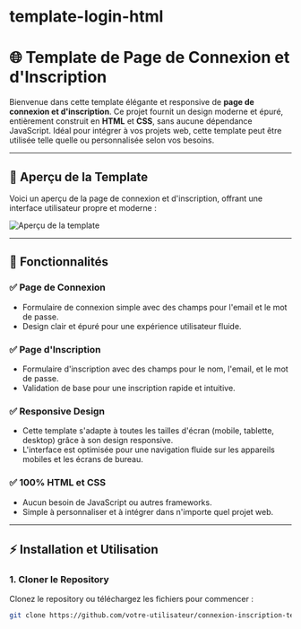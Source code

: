 # template-login-html
# 🌐 Template de Page de Connexion et d'Inscription

Bienvenue dans cette template élégante et responsive de **page de connexion et d'inscription**. Ce projet fournit un design moderne et épuré, entièrement construit en **HTML** et **CSS**, sans aucune dépendance JavaScript. Idéal pour intégrer à vos projets web, cette template peut être utilisée telle quelle ou personnalisée selon vos besoins.

---

## 📸 Aperçu de la Template

Voici un aperçu de la page de connexion et d'inscription, offrant une interface utilisateur propre et moderne :

![Aperçu de la template](https://via.placeholder.com/800x400.png)

---

## 🚀 Fonctionnalités

### ✅ **Page de Connexion**
- Formulaire de connexion simple avec des champs pour l'email et le mot de passe.
- Design clair et épuré pour une expérience utilisateur fluide.

### ✅ **Page d'Inscription**
- Formulaire d'inscription avec des champs pour le nom, l'email, et le mot de passe.
- Validation de base pour une inscription rapide et intuitive.

### ✅ **Responsive Design**
- Cette template s'adapte à toutes les tailles d'écran (mobile, tablette, desktop) grâce à son design responsive.
- L'interface est optimisée pour une navigation fluide sur les appareils mobiles et les écrans de bureau.

### ✅ **100% HTML et CSS**
- Aucun besoin de JavaScript ou autres frameworks.
- Simple à personnaliser et à intégrer dans n'importe quel projet web.

---

## ⚡ Installation et Utilisation

### 1. Cloner le Repository

Clonez le repository ou téléchargez les fichiers pour commencer :

```bash
git clone https://github.com/votre-utilisateur/connexion-inscription-template.git

